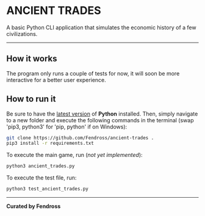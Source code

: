 # **ANCIENT TRADES**

A basic Python CLI application that simulates the economic history of a few civilizations.

---

## **How it works**

The program only runs a couple of tests for now, it will soon be more interactive for a better user experience.

## **How to run it**

Be sure to have the [latest version](https://www.python.org/downloads/) of **Python** installed. Then, simply navigate to a new folder and execute the following commands in the terminal (swap 'pip3, python3' for 'pip, python' if on Windows):

```zsh
git clone https://github.com/Fendross/ancient-trades .
pip3 install -r requirements.txt
```

To execute the main game, run (_not yet implemented_):

```zsh
python3 ancient_trades.py
```

To execute the test file, run:

```zsh
python3 test_ancient_trades.py
```

---

**Curated by Fendross**
